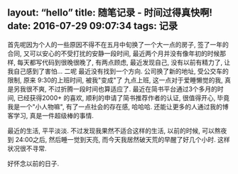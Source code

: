 layout: “hello”
title: 随笔记录 - 时间过得真快啊!
date: 2016-07-29 09:07:34
tags: 记录
---
首先呢因为个人的一些原因不得不在五月中旬换了一个大一点的房子, 签了一年的合同, 又可以安心的不受打扰的安静一段时间, 最近两个月并没有像年初的时候那样, 每天都写代码到很晚很晚了, 有两点顾虑, 最近发现自己, 没有以前有精力了, 让我自己感到了害怕... 二呢 最近没有找到一个方向.
公司换了新的地址, 受公交车的限制, 原来 9:30的上班时间, 被我"变成"了 九点上班, 这一点对于爱睡懒觉的我, 真是另我很不爽, 不过折腾一段时间也算适应了.
最近在简书平台通过3个多月的时间, 已经获得2000+ 的喜欢, 顺利的申请了简书推荐作者的认证, 很值得开心, 毕竟我是一个"小人物嘛", 有了一点社会的存在感, 哈哈哈. 还能让更多的人通过我的博客学习, 真是一件超级棒的事情.
<!--more-->
最近的生活, 平平淡淡.
不过发现我果然不适合这样的生活, 以前的时候, 可以熬夜到 24:00之后, 然后睡一觉到天亮, 而今天我居然破天荒的早醒了好几个小时. 这样状况很不寻常.

好怀念以前的日子.